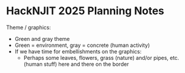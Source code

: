 # HackNJIT 2025 Planning Notes

Theme / graphics:
* Green and gray theme
* Green = environment, gray = concrete (human activity)
* If we have time for embellishments on the graphics:
    * Perhaps some leaves, flowers, grass (nature) and/or pipes, etc. (human stuff) here and there on the border